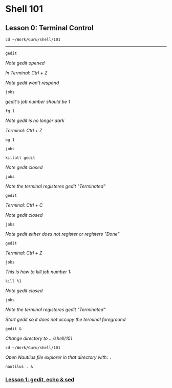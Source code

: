 # Shell 101
## Lesson 0: Terminal Control

`cd ~/Work/Guru/shell/101`

___

`gedit`

*Note gedit opened*

*In Terminal: Ctrl + Z*

*Note gedit won't respond*

`jobs`

*gedit's job number should be 1*

`fg 1`

*Note gedit is no longer dark*

*Terminal: Ctrl + Z*

`bg 1`

`jobs`

`killall gedit`

*Note gedit closed*

`jobs`

*Note the terminal registeres gedit "Terminated"*

`gedit`

*Terminal: Ctrl + C*

*Note gedit closed*

`jobs`

*Note gedit either does not register or registers "Done"*

`gedit`

*Terminal: Ctrl + Z*

`jobs`

*This is how to kill job number 1:*

`kill %1`

*Note gedit closed*

`jobs`

*Note the terminal registeres gedit "Terminated"*

*Start gedit so it does not occupy the terminal foreground*

`gedit &`

*Change directory to .../shell/101*

`cd ~/Work/Guru/shell/101`

*Open Nautilus file explorer in that directory with:* `.`

`nautilus . &`

### [Lesson 1: gedit, echo & sed](https://github.com/inkVerb/guru/blob/master/101-shell/Lesson-01.md)
